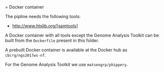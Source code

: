 = Docker container

The pipline needs the following tools:

- http://www.htslib.org/[samtools]

A Docker container with all tools except the Genome Analysis Toolkit can be built from the `Dockerfile` present in this folder.

A prebuilt Docker container is available at the Docker hub as `cbcrg/ngs2017ws-nf`.

For the Genome Analysis Toolkit we use `matsengrp/phippery`.
